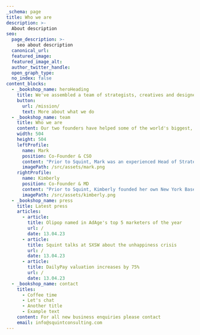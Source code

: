 ```yaml
---
_schema: page
title: Who we are
description: >-
  About description
seo:
  page_description: >-
    seo about description
  canonical_url:
  featured_image:
  featured_image_alt:
  author_twitter_handle:
  open_graph_type:
  no_index: false
content_blocks:
  - _bookshop_name: heroHeading
    title: We've assembled a team of strategists, creatives and designers that are experts in modern happiness brands and how to build them.
    button:
      url: /mission/
      text: More about what we do
  - _bookshop_name: team
    title: Who we are
    content: Our two founders have helped some of the world's biggest, and fastest growing, brands uncover how to create joy in their products and organizations.
    width: 504
    height: 504
    leftProfile:
      name: Mark
      position: Co-Founder & CSO
      content: "Prior to Squint, Mark was an experienced Head of Strategy working with clients like Nike, Netflix, Samsung and Diageo. His career spanned New York, London and Amsterdam and he spent his formative years at R/GA, the world’s leading digital innovation firm."
      imagePath: /src/assets/mark.png
    rightProfile:
      name: Kimberly
      position: Co-Founder & MD
      content: "Prior to Squint, Kimberly founded her own New York Based Childcare Startup as well as worked as an Operations Lead in the European startup scene. She’s been featured in the Huffington Post for her thought leadership on how to develop more caring humans."
      imagePath: /src/assets/kimberly.png
  - _bookshop_name: press
    title: Latest press
    articles:
      - article:
        title: Olipop named in AdAge's top 5 marketers of the year
        url: /
        date: 13.04.23
      - article:
        title: Squint talks at SXSW about the unhappiness crisis
        url: /
        date: 13.04.23
      - article:
        title: DailyPay valuation increases by 75%
        url: /
        date: 13.04.23
  - _bookshop_name: contact
    titles:
      - Coffee time
      - Let's chat
      - Another title
      - Example text
    content: For all new business enquiries please contact
    email: info@squintconsulting.com
---
```

